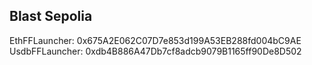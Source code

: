 ## Blast Sepolia

EthFFLauncher: 0x675A2E062C07D7e853d199A53EB288fd004bC9AE  
UsdbFFLauncher: 0xdb4B886A47Db7cf8adcb9079B1165ff90De8D502
